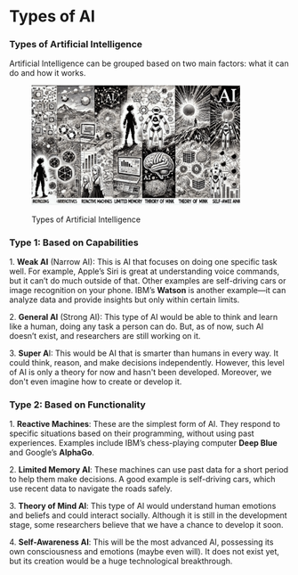 # Types of AI

### Types of Artificial Intelligence

Artificial Intelligence can be grouped based on two main factors: what it can do and how it works.

<div align="left"><figure><img src="../../../../.gitbook/assets/ai-types-min.png" alt="" width="375"><figcaption><p>Types of Artificial Intelligence</p></figcaption></figure></div>

### Type 1: Based on Capabilities

1\. **Weak AI** (Narrow AI): This is AI that focuses on doing one specific task well. For example, Apple’s Siri is great at understanding voice commands, but it can’t do much outside of that. Other examples are self-driving cars or image recognition on your phone. IBM’s **Watson** is another example—it can analyze data and provide insights but only within certain limits.

2\. **General AI** (Strong AI): This type of AI would be able to think and learn like a human, doing any task a person can do. But, as of now, such AI doesn’t exist, and researchers are still working on it.

3\. **Super A**I: This would be AI that is smarter than humans in every way. It could think, reason, and make decisions independently. However, this level of AI is only a theory for now and hasn't been developed. Moreover, we don't even imagine how to create or develop it.

### Type 2: Based on Functionality

1\. **Reactive Machines**: These are the simplest form of AI. They respond to specific situations based on their programming, without using past experiences. Examples include IBM’s chess-playing computer **Deep Blue** and Google’s **AlphaGo**.

2\. **Limited Memory AI**: These machines can use past data for a short period to help them make decisions. A good example is self-driving cars, which use recent data to navigate the roads safely.

3\. **Theory of Mind AI**: This type of AI would understand human emotions and beliefs and could interact socially. Although it is still in the development stage, some researchers believe that we have a chance to develop it soon.

4\. **Self-Awareness AI**: This will be the most advanced AI, possessing its own consciousness and emotions (maybe even will). It does not exist yet, but its creation would be a huge technological breakthrough.
